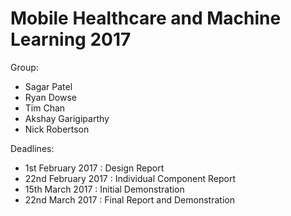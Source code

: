 # Mobile Healthcare and Machine Learning 2017

Group:
* Sagar Patel
* Ryan Dowse
* Tim Chan
* Akshay Garigiparthy
* Nick Robertson

Deadlines:
* 1st February 2017 : Design Report
* 22nd February 2017 : Individual Component Report
* 15th March 2017 : Initial Demonstration
* 22nd March 2017 : Final Report and Demonstration
